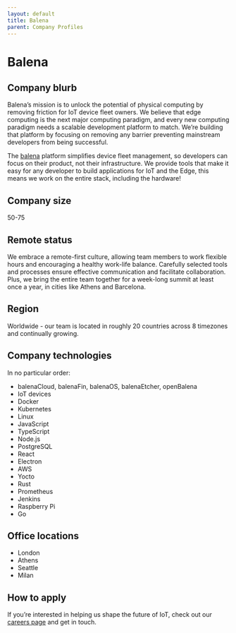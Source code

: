 ```yaml
---
layout: default
title: Balena
parent: Company Profiles
---
```


# Balena

## Company blurb

Balena’s mission is to unlock the potential of physical computing by removing friction for IoT device fleet owners. We believe that edge computing is the next major computing paradigm, and every new computing paradigm needs a scalable development platform to match. We’re building that platform by focusing on removing any barrier preventing mainstream developers from being successful.

The [balena](https://balena.io/) platform simplifies device fleet management, so developers can focus on their product, not their infrastructure. We provide tools that make it easy for any developer to build applications for IoT and the Edge, this means we work on the entire stack, including the hardware!

## Company size

50-75

## Remote status

We embrace a remote-first culture, allowing team members to work flexible hours and encouraging a healthy work-life balance. Carefully selected tools and processes ensure effective communication and facilitate collaboration. Plus, we bring the entire team together for a week-long summit at least once a year, in cities like Athens and Barcelona.

## Region

Worldwide - our team is located in roughly 20 countries across 8 timezones and continually growing.

## Company technologies
In no particular order:
- balenaCloud, balenaFin, balenaOS, balenaEtcher, openBalena
- IoT devices
- Docker
- Kubernetes
- Linux
- JavaScript
- TypeScript
- Node.js
- PostgreSQL
- React
- Electron
- AWS
- Yocto
- Rust
- Prometheus
- Jenkins
- Raspberry Pi
- Go

## Office locations

- London
- Athens
- Seattle
- Milan

## How to apply

If you’re interested in helping us shape the future of IoT, check out our [careers page](https://balena.workable.com/) and get in touch.

